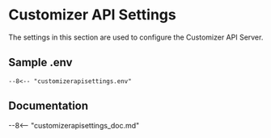 # Customizer API Settings

The settings in this section are used to configure the Customizer API Server.

## Sample .env

```env
--8<-- "customizerapisettings.env"
```

## Documentation

--8<-- "customizerapisettings_doc.md"
